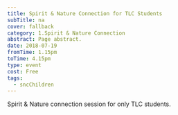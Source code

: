 ```yaml
---
title: Spirit & Nature Connection for TLC Students
subTitle: na
cover: fallback
category: 1.Spirit & Nature Connection
abstract: Page abstract.
date: 2018-07-19
fromTime: 1.15pm
toTime: 4.15pm
type: event
cost: Free
tags:
  - sncChildren
---
```


Spirit & Nature connection session for only TLC students.


